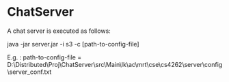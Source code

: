 # ChatServer
A chat server is executed as follows:

java -jar server.jar -i s3 -c [path-to-config-file]

E.g. : path-to-config-file = D:\Distributed\Proj\ChatServer\src\Main\lk\ac\mrt\cse\cs4262\server\config\server_conf.txt

